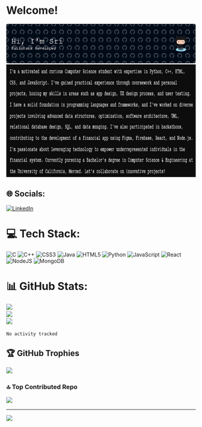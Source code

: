 # Welcome!
![Header](https://github.com/srikarannimmagadda9/srikarannimmagadda9/blob/main/github-header-image.png)
<img src="https://github.com/srikarannimmagadda9/srikarannimmagadda9/blob/main/Bio%20for%20Github%20Readme.jpeg" width="1000" height="300">


## 🌐 Socials:
[![LinkedIn](https://img.shields.io/badge/LinkedIn-%230077B5.svg?logo=linkedin&logoColor=white)](https://linkedin.com/in/https://www.linkedin.com/in/snimmagadda9/) 

# 💻 Tech Stack:
![C](https://img.shields.io/badge/c-%2300599C.svg?style=for-the-badge&logo=c&logoColor=white) ![C++](https://img.shields.io/badge/c++-%2300599C.svg?style=for-the-badge&logo=c%2B%2B&logoColor=white) ![CSS3](https://img.shields.io/badge/css3-%231572B6.svg?style=for-the-badge&logo=css3&logoColor=white) ![Java](https://img.shields.io/badge/java-%23ED8B00.svg?style=for-the-badge&logo=java&logoColor=white) ![HTML5](https://img.shields.io/badge/html5-%23E34F26.svg?style=for-the-badge&logo=html5&logoColor=white) ![Python](https://img.shields.io/badge/python-3670A0?style=for-the-badge&logo=python&logoColor=ffdd54) ![JavaScript](https://img.shields.io/badge/javascript-%23323330.svg?style=for-the-badge&logo=javascript&logoColor=%23F7DF1E) ![React](https://img.shields.io/badge/react-%2320232a.svg?style=for-the-badge&logo=react&logoColor=%2361DAFB) ![NodeJS](https://img.shields.io/badge/node.js-6DA55F?style=for-the-badge&logo=node.js&logoColor=white) ![MongoDB](https://img.shields.io/badge/MongoDB-%234ea94b.svg?style=for-the-badge&logo=mongodb&logoColor=white)

# 📊 GitHub Stats:
![](https://github-readme-stats.vercel.app/api?username=srikarannimmagadda9&theme=dark&hide_border=false&include_all_commits=false&count_private=false)<br/>
![](https://github-readme-streak-stats.herokuapp.com/?user=srikarannimmagadda9&theme=dark&hide_border=false)<br/>
![](https://github-readme-stats.vercel.app/api/top-langs/?username=srikarannimmagadda9&theme=dark&hide_border=false&include_all_commits=false&count_private=false&layout=compact)

<!--START_SECTION:waka-->

```txt
No activity tracked
```

<!--END_SECTION:waka-->

## 🏆 GitHub Trophies
![](https://github-profile-trophy.vercel.app/?username=srikarannimmagadda9&theme=radical&no-frame=false&no-bg=true&margin-w=4)

### 🔝 Top Contributed Repo
![](https://github-contributor-stats.vercel.app/api?username=srikarannimmagadda9&limit=5&theme=dark&combine_all_yearly_contributions=true)

---
[![](https://visitcount.itsvg.in/api?id=srikarannimmagadda9&icon=0&color=0)](https://visitcount.itsvg.in)
